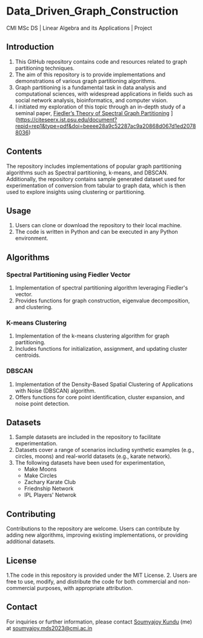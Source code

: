 # Data_Driven_Graph_Construction
CMI MSc DS | Linear Algebra and its Applications | Project 

## Introduction

1. This GitHub repository contains code and resources related to graph partitioning techniques.
2. The aim of this repository is to provide implementations and demonstrations of various graph partitioning algorithms.
3. Graph partitioning is a fundamental task in data analysis and computational sciences, with widespread applications in fields such as social network analysis, bioinformatics, and computer vision.
4. I initiated my exploration of this topic through an in-depth study of a seminal paper, [Fiedler’s Theory of Spectral Graph Partitioning]([https://www.linkedin.com/in/your-linkedin-profile/)
](https://citeseerx.ist.psu.edu/document?repid=rep1&type=pdf&doi=beeee28a9c52287ac9a20868d067d1ed20788036)
## Contents

The repository includes implementations of popular graph partitioning algorithms such as Spectral partitioning, k-means, and DBSCAN. Additionally, the repository contains sample generated dataset used for experimentation of conversion from tabular to graph data, which is then used to explore insights using clustering or partitioning.

## Usage

1. Users can clone or download the repository to their local machine.
2. The code is written in Python and can be executed in any Python environment.

## Algorithms

### Spectral Partitioning using Fiedler Vector
1. Implementation of spectral partitioning algorithm leveraging Fiedler's vector.
2. Provides functions for graph construction, eigenvalue decomposition, and clustering.
   
### K-means Clustering
1. Implementation of the k-means clustering algorithm for graph partitioning.
2. Includes functions for initialization, assignment, and updating cluster centroids.
   
### DBSCAN
1. Implementation of the Density-Based Spatial Clustering of Applications with Noise (DBSCAN) algorithm.
2. Offers functions for core point identification, cluster expansion, and noise point detection.
   
## Datasets
1. Sample datasets are included in the repository to facilitate experimentation.
2. Datasets cover a range of scenarios including synthetic examples (e.g., circles, moons) and real-world datasets (e.g., karate network).
3. The following datasets have been used for experimentation,
     * Make Moons
     * Make Circles
     * Zachary Karate Club
     * Friednship Network
     * IPL Players' Netwrok
    
## Contributing
Contributions to the repository are welcome. Users can contribute by adding new algorithms, improving existing implementations, or providing additional datasets.

## License
1.The code in this repository is provided under the MIT License.
2. Users are free to use, modify, and distribute the code for both commercial and non-commercial purposes, with appropriate attribution.

## Contact
For inquiries or further information, please contact [Soumyajoy Kundu](https://www.linkedin.com/in/soumyajoy-kundu-374733289/) (me) at soumyajoy.mds2023@cmi.ac.in
